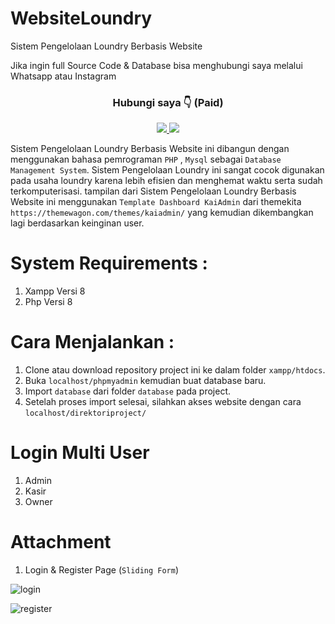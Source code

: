 # WebsiteLoundry
Sistem Pengelolaan Loundry Berbasis Website

Jika ingin full Source Code & Database bisa menghubungi saya melalui Whatsapp atau Instagram 
<h3 align="center">Hubungi saya 👇 (Paid)</h3>
<div id="badges" align="center">
  <a href="https://wa.link/gex9vp">
    <img src="https://img.shields.io/badge/WhatsApp-25D366?style=for-the-badge&logo=whatsapp&logoColor=white"/>
  </a>
  <a href="https://www.instagram.com/stevenmrsn/">
    <img src="https://img.shields.io/badge/Instagram-%23E4405F.svg?style=for-the-badge&logo=Instagram&logoColor=white"/>
  </a>
</div>

Sistem Pengelolaan Loundry Berbasis Website ini dibangun dengan menggunakan bahasa pemrograman `PHP` , `Mysql` sebagai `Database Management System`. Sistem Pengelolaan Loundry ini sangat cocok digunakan pada usaha loundry karena lebih efisien dan menghemat waktu serta sudah terkomputerisasi.
tampilan dari Sistem Pengelolaan Loundry Berbasis Website ini menggunakan `Template Dashboard KaiAdmin` dari themekita `https://themewagon.com/themes/kaiadmin/` yang kemudian dikembangkan lagi berdasarkan keinginan user.

# System Requirements :
1. Xampp Versi 8
2. Php Versi 8
   

# Cara Menjalankan :
1. Clone atau download repository project ini ke dalam folder `xampp/htdocs`.
2. Buka `localhost/phpmyadmin` kemudian buat database baru.
3. Import `database` dari folder `database` pada project.
4. Setelah proses import selesai, silahkan akses website dengan cara `localhost/direktoriproject/`

# Login Multi User
1. Admin
2. Kasir
3. Owner

# Attachment

1. Login & Register Page (`Sliding Form`)
   
![login](https://github.com/stevencodelab/WebsiteLoundry/assets/46344837/032354c6-6169-4d22-a5f2-c927ee012208)

![register](https://github.com/stevencodelab/WebsiteLoundry/assets/46344837/11b03a70-9aa4-4c48-b2d7-a3b76e6047bf)

